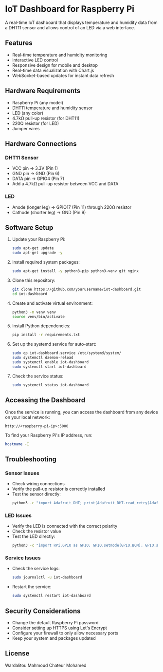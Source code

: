 # IoT Dashboard for Raspberry Pi

A real-time IoT dashboard that displays temperature and humidity data from a DHT11 sensor and allows control of an LED via a web interface.

## Features

- Real-time temperature and humidity monitoring
- Interactive LED control
- Responsive design for mobile and desktop
- Real-time data visualization with Chart.js
- WebSocket-based updates for instant data refresh

## Hardware Requirements

- Raspberry Pi (any model)
- DHT11 temperature and humidity sensor
- LED (any color)
- 4.7kΩ pull-up resistor (for DHT11)
- 220Ω resistor (for LED)
- Jumper wires

## Hardware Connections

### DHT11 Sensor
- VCC pin → 3.3V (Pin 1)
- GND pin → GND (Pin 6)
- DATA pin → GPIO4 (Pin 7)
- Add a 4.7kΩ pull-up resistor between VCC and DATA

### LED
- Anode (longer leg) → GPIO17 (Pin 11) through 220Ω resistor
- Cathode (shorter leg) → GND (Pin 9)

## Software Setup

1. Update your Raspberry Pi:
   ```bash
   sudo apt-get update
   sudo apt-get upgrade -y
   ```

2. Install required system packages:
   ```bash
   sudo apt-get install -y python3-pip python3-venv git nginx
   ```

3. Clone this repository:
   ```bash
   git clone https://github.com/yourusername/iot-dashboard.git
   cd iot-dashboard
   ```

4. Create and activate virtual environment:
   ```bash
   python3 -m venv venv
   source venv/bin/activate
   ```

5. Install Python dependencies:
   ```bash
   pip install -r requirements.txt
   ```

6. Set up the systemd service for auto-start:
   ```bash
   sudo cp iot-dashboard.service /etc/systemd/system/
   sudo systemctl daemon-reload
   sudo systemctl enable iot-dashboard
   sudo systemctl start iot-dashboard
   ```

7. Check the service status:
   ```bash
   sudo systemctl status iot-dashboard
   ```

## Accessing the Dashboard

Once the service is running, you can access the dashboard from any device on your local network:

```
http://<raspberry-pi-ip>:5000
```

To find your Raspberry Pi's IP address, run:
```bash
hostname -I
```

## Troubleshooting

### Sensor Issues
- Check wiring connections
- Verify the pull-up resistor is correctly installed
- Test the sensor directly:
  ```bash
  python3 -c "import Adafruit_DHT; print(Adafruit_DHT.read_retry(Adafruit_DHT.DHT11, 4))"
  ```

### LED Issues
- Verify the LED is connected with the correct polarity
- Check the resistor value
- Test the LED directly:
  ```bash
  python3 -c "import RPi.GPIO as GPIO; GPIO.setmode(GPIO.BCM); GPIO.setup(17, GPIO.OUT); GPIO.output(17, GPIO.HIGH)"
  ```

### Service Issues
- Check the service logs:
  ```bash
  sudo journalctl -u iot-dashboard
  ```
- Restart the service:
  ```bash
  sudo systemctl restart iot-dashboard
  ```

## Security Considerations

- Change the default Raspberry Pi password
- Consider setting up HTTPS using Let's Encrypt
- Configure your firewall to only allow necessary ports
- Keep your system and packages updated

## License

Wardalitou Mahmoud
Chateur Mohamed
